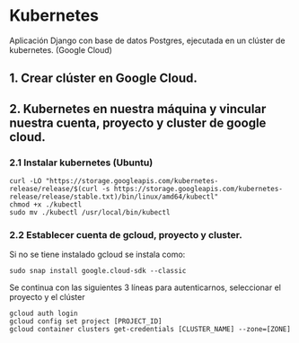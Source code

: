 # Kubernetes
Aplicación Django con base de datos Postgres, ejecutada en un clúster de kubernetes. (Google Cloud)

## 1. Crear clúster en Google Cloud.

## 2. Kubernetes en nuestra máquina y vincular nuestra cuenta, proyecto y cluster de google cloud.
### 2.1 Instalar kubernetes (Ubuntu)
```
curl -LO "https://storage.googleapis.com/kubernetes-release/release/$(curl -s https://storage.googleapis.com/kubernetes-release/release/stable.txt)/bin/linux/amd64/kubectl"
chmod +x ./kubectl
sudo mv ./kubectl /usr/local/bin/kubectl
```

### 2.2 Establecer cuenta de gcloud, proyecto y cluster.
Si no se tiene instalado gcloud se instala como:
```
sudo snap install google.cloud-sdk --classic
```
Se continua con las siguientes 3 líneas para autenticarnos, seleccionar el proyecto y el clúster
```
gcloud auth login
gcloud config set project [PROJECT_ID]
gcloud container clusters get-credentials [CLUSTER_NAME] --zone=[ZONE]
```
